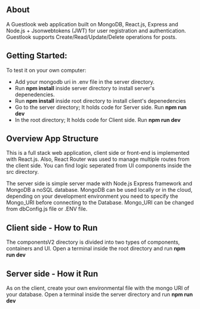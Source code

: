 ## About

A Guestlook web application built on MongoDB, React.js, Express and Node.js + Jsonwebtokens (JWT)
for user registration and authentication. Guestlook supports Create/Read/Update/Delete operations for posts.

## Getting Started:

To test it on your own computer:

- Add your mongodb uri in .env file in the server directory.
- Run **npm install** inside server directory to install server's depenedencies.
- Run **npm install** inside root directory to install client's depenedencies
- Go to the server directory; It holds code for Server side. Run **npm run dev**
- In the root directory; It holds code for Client side. Run **npm run dev**

## Overview App Structure

This is a full stack web application, client side or front-end is implemented with React.js. Also, React Router
was used to manage multiple routes from the client side. You can find logic seperated from UI components inside the
src directory.

The server side is simple server made with Node.js Express framework and MongoDB a noSQL database.
MongoDB can be used locally or in the cloud, depending on your development environment you need to specify the
Mongo_URI before connecting to the Database. Mongo_URI can be changed from dbConfig.js file or .ENV file.

## Client side - How to Run

The componentsV2 directory is divided into two types of components, containers and UI.
Open a terminal inside the root directory and run **npm run dev**

## Server side - How it Run

As on the client, create your own environmental file with the mongo URI of your database.
Open a terminal inside the server directory and run **npm run dev**


